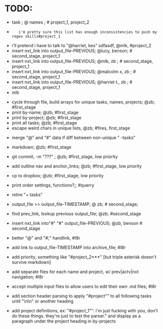 # TODO:

- task ; @ names ; # project_1, project_2
+ 	  	 i'm pretty sure this list has enough inconsistencies to push my regex skillz#project_1
- i'll pretend i have to talk to "@harriet, kes" sdfasdf, @mlk, #project_2
- insert nxt_link into output_file-PREVIOUS; @lucy, benson; # second_stage, project_1
- insert nxt_link into output_file-PREVIOUS; @mlk, zb ; # second_stage, project_1
- insert nxt_link into output_file-PREVIOUS; @malcolm x, zb ; # second_stage, project_1
- insert nxt_link into output_file-PREVIOUS; @harriet t., zb ; # second_stage, project_1
- mlk

+ cycle through file, build arrays for unique tasks, names, projects; @zb; #first_stage
+ print by-name; @zb; #first_stage	 
+ print by-project; @zb; #first_stage  
+ print all tasks; @zb; #first_stage	  
+ escape weird chars in unique lists, @zb; #fires, first_stage
- merge "@" and "#" data if diff between non-unique " -tasks"
+ markdown; @zb; #first_stage
- git commit, -m "???" ; @zb; #first_stage, low priority
- add outline nav and anchor_links; @zb; #first_stage, low priority
- cp to dropbox; @zb; #first_stage, low priority
- print order settings, functions?;; #querry

- retire "+ tasks"
- output_file >> output_file-TIMESTAMP; @ zb; # second_stage;
- find prev_link, lookup previous output_file; @zb; #second_stage
- insert nxt_link into"#" "#" output_file-PREVIOUS; @zb, benson # second_stage
- better "@" and "#;" handlink, #l8r

- add link to output_file-TIMESTAMP into archive_file; #l8r
- add priority, something like "#project_2***" [but triple asterisk doesn't survive markdown]
- add separate files for each name and project, w/ prev|actv|nxt navigation; #l8r
- accept multiple input files to allow users to edit their own .md files; #l8r
- add section header parsing to apply "#project"" to all following tasks until "\n\n" or another heading
- add project definitions, ex: "#project_1"": i'm just fucking with you, don't do these things. they're just to test the parser." and display as a paragraph under the project heading in by-projects
